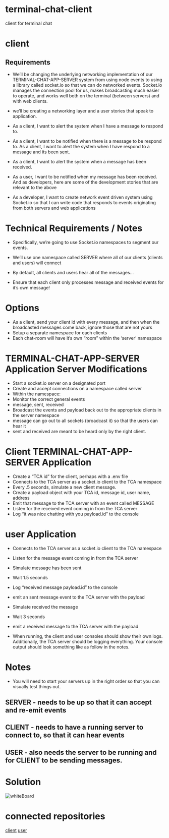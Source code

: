 # terminal-chat-client
client for terminal chat

# client 

## Requirements
- We’ll be changing the underlying networking implementation of our TERMINAL-CHAT-APP-SERVER system from using node events to using a library called socket.io so that we can do networked events. Socket.io manages the connection pool for us, makes broadcasting much easier to operate, and works well both on the terminal (between servers) and with web clients.

- we’ll be creating a networking layer and a user stories that speak to application. 

- As a client, I want to alert the system when I have a message to respond to. 
- As a client, I want to be notified when there is a message to be respond to. 
As a client, I want to alert the system when I have respond  to a message and its been sent. 
- As a client, I want to alert the system when a message has been received. 
- As a user, I want to be notified when my message has been received.
And as developers, here are some of the development stories that are relevant to the above

- As a developer, I want to create network event driven system using Socket.io so that I can write code that responds to events originating from both servers and web applications

# Technical Requirements / Notes

- Specifically, we’re going to use Socket.io namespaces to segment our events.

- We’ll use one namespace called SERVER where all of our clients (clients and users) will connect
- By default, all clients and users hear all of the messages…
- Ensure that each client only processes message and received events for it’s own message!

 # Options
- As a client, send your client id with every message, and then when the broadcasted messages come back, ignore those that are not yours
- Setup a separate namespace for each 
clients
- Each chat-room will have it’s own “room” within the ‘server’ namespace


#  TERMINAL-CHAT-APP-SERVER Application Server Modifications
- Start a socket.io server on a designated port
- Create and accept connections on a namespace called server
- Within the namespace:
- Monitor the correct general events
- message, sent, received
- Broadcast the events and payload back out to the appropriate clients in the server namespace
- message can go out to all sockets (broadcast it) so that the users can hear it
- sent and received are meant to be heard only by the right client. 

# Client TERMINAL-CHAT-APP-SERVER Application
- Create a “TCA id” for the client, perhaps with a .env file
- Connects to the TCA server as a socket.io client to the TCA namespace
- Every .5 seconds, simulate a new client message.
- Create a payload object with your TCA id, message id, user name, address
- Emit that message to the TCA server with an event called MESSAGE
- Listen for the received event coming in from the TCA server
- Log “it was nice chatting with you payload.id” to the console

# user Application
- Connects to the TCA server as a socket.io client to the TCA namespace
- Listen for the message event coming in from the TCA server
- Simulate message has been sent
- Wait 1.5 seconds
- Log “received message payload.id” to the console
- emit an sent message event to the TCA server with the payload
- Simulate received the message
- Wait 3 seconds
- emit a received message to the TCA server with the payload

- When running, the client and user consoles should show their own logs. Additionally, the TCA server should be logging everything. Your console output should look something like as follow in the notes. 

# Notes
- You will need to start your servers up in the right order so that you can visually test things out.

## SERVER - needs to be up so that it can accept and re-emit events

## CLIENT - needs to have a running server to connect to, so that it can hear events

## USER - also needs the server to be running and for CLIENT to be sending messages. 



# Solution
<!-- embedded whiteboard image -->
![whiteBoard](assets/TCA-UML.png)

# connected repositories 

[client]( )
[user]( )

